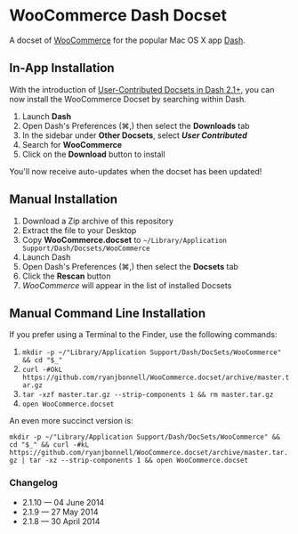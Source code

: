 # WooCommerce Dash Docset

A docset of [WooCommerce][1] for the popular Mac OS X app [Dash][2].

## In-App Installation

With the introduction of [User-Contributed Docsets in Dash 2.1+][3], you can now install the WooCommerce Docset by searching within Dash.

1. Launch **Dash**
2. Open Dash's Preferences (⌘,) then select the **Downloads** tab
3. In the sidebar under **Other Docsets**, select _**User Contributed**_
4. Search for **WooCommerce**
5. Click on the **Download** button to install

You'll now receive auto-updates when the docset has been updated!

## Manual Installation

1. Download a Zip archive of this repository
2. Extract the file to your Desktop
3. Copy **WooCommerce.docset** to `~/Library/Application Support/Dash/Docsets/WooCommerce`
4. Launch Dash
5. Open Dash's Preferences (⌘,) then select the **Docsets** tab
6. Click the **Rescan** button
7. _WooCommerce_ will appear in the list of installed Docsets

## Manual Command Line Installation

If you prefer using a Terminal to the Finder, use the following commands:

1. `mkdir -p ~/"Library/Application Support/Dash/DocSets/WooCommerce" && cd "$_"`
2. `curl -#OkL https://github.com/ryanjbonnell/WooCommerce.docset/archive/master.tar.gz`
3. `tar -xzf master.tar.gz --strip-components 1 && rm master.tar.gz`
4. `open WooCommerce.docset`

An even more succinct version is:

`mkdir -p ~/"Library/Application Support/Dash/DocSets/WooCommerce" && cd "$_" && curl -#kL https://github.com/ryanjbonnell/WooCommerce.docset/archive/master.tar.gz | tar -xz --strip-components 1 && open WooCommerce.docset`

### Changelog

* 2.1.10 — 04 June 2014
* 2.1.9 — 27 May 2014
* 2.1.8 — 30 April 2014

[1]: http://www.woothemes.com/woocommerce/
[2]: http://kapeli.com/dash
[3]: http://blog.kapeli.com/dash-2-dot-1
